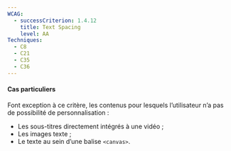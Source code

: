 ```yaml
---
WCAG:
  - successCriterion: 1.4.12
    title: Text Spacing
    level: AA
Techniques:
  - C8
  - C21
  - C35
  - C36
---
```


#### Cas particuliers

Font exception à ce critère, les contenus pour lesquels l’utilisateur n’a pas de possibilité de personnalisation :

- Les sous-titres directement intégrés à une vidéo ;
- Les images texte ;
- Le texte au sein d’une balise `<canvas>`.
